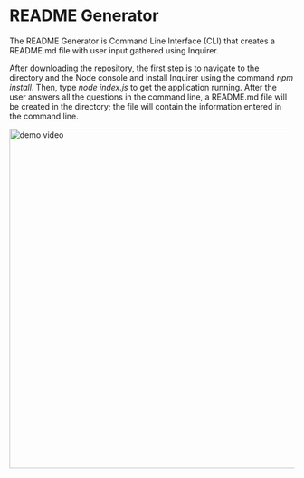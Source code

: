 # README Generator

The README Generator is Command Line Interface (CLI) that creates a README.md file with user input gathered using Inquirer.  

After downloading the repository, the first step is to navigate to the directory and the Node console and install Inquirer using the command *npm install*. Then, type *node index.js* to get the application running. After the user answers all the questions in the command line, a README.md file will be created in the directory; the file will contain the information entered in the command line. 

<img src = "./images/README Generator.gif" alt="demo video" style="width:700px;height:600px;">
